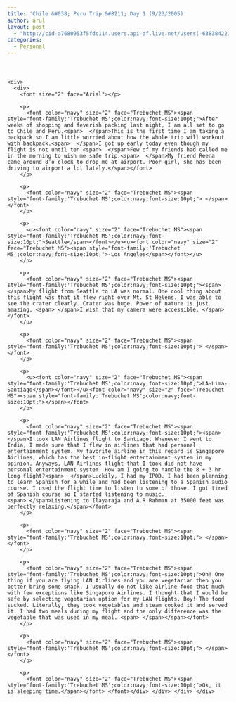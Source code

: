 ```yaml
---
title: 'Chile &#038; Peru Trip &#8211; Day 1 (9/23/2005)'
author: arul
layout: post
  - "http://cid-a7680953f5fdc114.users.api-df.live.net/Users(-6383842215583694572)/Blogs('A7680953F5FDC114!113')/Entries('A7680953F5FDC114!463')?authkey=NzXxYOsM*PI%24"
categories:
  - Personal
---
```

<div id="msgcns!A7680953F5FDC114!463" class="bvMsg">
  <div>
    <h4 style="margin-bottom:0;">
       
    </h4>
    
    <div>
      <div>
        <font size="2" face="Arial"></p> 
        
        <p>
          <font color="navy" size="2" face="Trebuchet MS"><span style="font-family:'Trebuchet MS';color:navy;font-size:10pt;">After weeks of shopping and feverish packing last night, I am all set to go to Chile and Peru.<span>  </span>This is the first time I am taking a backpack so I am little worried about how the whole trip will workout with backpack.<span>  </span>I got up early today even though my flight is not until ten.<span>  </span>Few of my friends had called me in the morning to wish me safe trip.<span>  </span>My friend Reena came around 8’o clock to drop me at airport. Poor girl, she has been driving to airport a lot lately.</span></font>
        </p>
        
        <p>
          <font color="navy" size="2" face="Trebuchet MS"><span style="font-family:'Trebuchet MS';color:navy;font-size:10pt;"> </span></font>
        </p>
        
        <p>
          <u><font color="navy" size="2" face="Trebuchet MS"><span style="font-family:'Trebuchet MS';color:navy;font-size:10pt;">Seattle</span></font></u><u><font color="navy" size="2" face="Trebuchet MS"><span style="font-family:'Trebuchet MS';color:navy;font-size:10pt;">-Los Angeles</span></font></u>
        </p>
        
        <p>
          <font color="navy" size="2" face="Trebuchet MS"><span style="font-family:'Trebuchet MS';color:navy;font-size:10pt;"><span>   </span>My flight from Seattle to LA was normal. One cool thing about this flight was that it flew right over Mt. St Helens. I was able to see the crater clearly. Crater was huge. Power of nature is just amazing. <span> </span>I wish that my camera were accessible. </span></font>
        </p>
        
        <p>
          <font color="navy" size="2" face="Trebuchet MS"><span style="font-family:'Trebuchet MS';color:navy;font-size:10pt;"> </span></font>
        </p>
        
        <p>
          <u><font color="navy" size="2" face="Trebuchet MS"><span style="font-family:'Trebuchet MS';color:navy;font-size:10pt;">LA-Lima-Santiago</span></font></u><font color="navy" size="2" face="Trebuchet MS"><span style="font-family:'Trebuchet MS';color:navy;font-size:10pt;"></span></font>
        </p>
        
        <p>
          <font color="navy" size="2" face="Trebuchet MS"><span style="font-family:'Trebuchet MS';color:navy;font-size:10pt;"><span>  </span>I took LAN Airlines flight to Santiago. Whenever I went to India, I made sure that I flew in airlines that had personal entertainment system. My favorite airline in this regard is Singapore Airlines, which has the best in-flight entertainment system in my opinion. Anyways, LAN Airlines flight that I took did not have personal entertainment system. How am I going to handle the 8 + 3 hr long flight?<span>  </span>Luckily, I had my IPOD. I had been planning to learn Spanish for a while and had been listening to a Spanish audio course. I used the flight time to listen to some of those. I got tired of Spanish course so I started listening to music. <span> </span>Listening to Ilayaraja and A.R.Rahman at 35000 feet was perfectly relaxing.</span></font>
        </p>
        
        <p>
          <font color="navy" size="2" face="Trebuchet MS"><span style="font-family:'Trebuchet MS';color:navy;font-size:10pt;"> </span></font>
        </p>
        
        <p>
          <font color="navy" size="2" face="Trebuchet MS"><span style="font-family:'Trebuchet MS';color:navy;font-size:10pt;">Oh! One thing if you are flying LAN Airlines and you are vegetarian then you better bring some snack. I usually do not like airline food that much with few exceptions like Singapore Airlines. I thought that I would be safe by selecting vegetarian option for my LAN flights. Boy! The food sucked. Literally, they took vegetables and steam cooked it and served it. I had two meals during my flight and the only difference was the vegetable that was used in my meal. <span> </span></span></font>
        </p>
        
        <p>
          <font color="navy" size="2" face="Trebuchet MS"><span style="font-family:'Trebuchet MS';color:navy;font-size:10pt;"> </span></font>
        </p>
        
        <p>
          <font color="navy" size="2" face="Trebuchet MS"><span style="font-family:'Trebuchet MS';color:navy;font-size:10pt;">Ok, it is sleeping time.</span></font> </font></div> </div> </div> </div>
